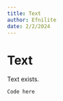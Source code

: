 ```yaml
---
title: Text
author: Efnilite
date: 2/2/2024
---
```


# Text

Text exists.

```applescript
Code here
```